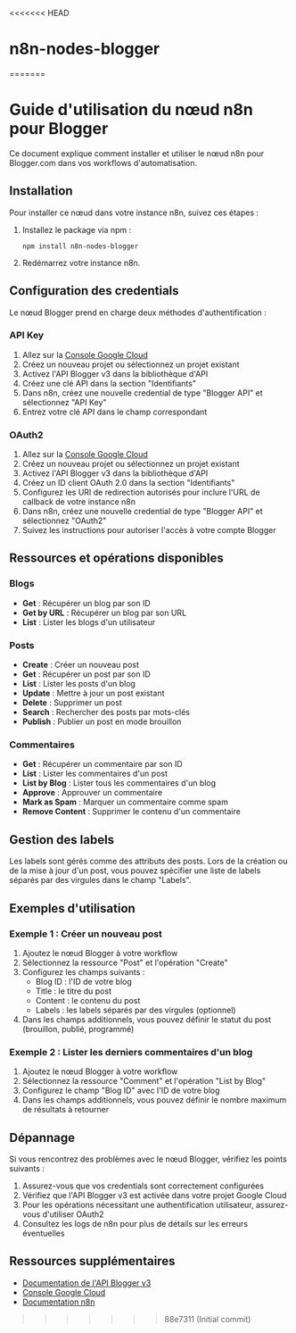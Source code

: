 <<<<<<< HEAD
# n8n-nodes-blogger
=======
# Guide d'utilisation du nœud n8n pour Blogger

Ce document explique comment installer et utiliser le nœud n8n pour Blogger.com dans vos workflows d'automatisation.

## Installation

Pour installer ce nœud dans votre instance n8n, suivez ces étapes :

1. Installez le package via npm :
   ```
   npm install n8n-nodes-blogger
   ```

2. Redémarrez votre instance n8n.

## Configuration des credentials

Le nœud Blogger prend en charge deux méthodes d'authentification :

### API Key
1. Allez sur la [Console Google Cloud](https://console.cloud.google.com/)
2. Créez un nouveau projet ou sélectionnez un projet existant
3. Activez l'API Blogger v3 dans la bibliothèque d'API
4. Créez une clé API dans la section "Identifiants"
5. Dans n8n, créez une nouvelle credential de type "Blogger API" et sélectionnez "API Key"
6. Entrez votre clé API dans le champ correspondant

### OAuth2
1. Allez sur la [Console Google Cloud](https://console.cloud.google.com/)
2. Créez un nouveau projet ou sélectionnez un projet existant
3. Activez l'API Blogger v3 dans la bibliothèque d'API
4. Créez un ID client OAuth 2.0 dans la section "Identifiants"
5. Configurez les URI de redirection autorisés pour inclure l'URL de callback de votre instance n8n
6. Dans n8n, créez une nouvelle credential de type "Blogger API" et sélectionnez "OAuth2"
7. Suivez les instructions pour autoriser l'accès à votre compte Blogger

## Ressources et opérations disponibles

### Blogs
- **Get** : Récupérer un blog par son ID
- **Get by URL** : Récupérer un blog par son URL
- **List** : Lister les blogs d'un utilisateur

### Posts
- **Create** : Créer un nouveau post
- **Get** : Récupérer un post par son ID
- **List** : Lister les posts d'un blog
- **Update** : Mettre à jour un post existant
- **Delete** : Supprimer un post
- **Search** : Rechercher des posts par mots-clés
- **Publish** : Publier un post en mode brouillon

### Commentaires
- **Get** : Récupérer un commentaire par son ID
- **List** : Lister les commentaires d'un post
- **List by Blog** : Lister tous les commentaires d'un blog
- **Approve** : Approuver un commentaire
- **Mark as Spam** : Marquer un commentaire comme spam
- **Remove Content** : Supprimer le contenu d'un commentaire

## Gestion des labels

Les labels sont gérés comme des attributs des posts. Lors de la création ou de la mise à jour d'un post, vous pouvez spécifier une liste de labels séparés par des virgules dans le champ "Labels".

## Exemples d'utilisation

### Exemple 1 : Créer un nouveau post

1. Ajoutez le nœud Blogger à votre workflow
2. Sélectionnez la ressource "Post" et l'opération "Create"
3. Configurez les champs suivants :
   - Blog ID : l'ID de votre blog
   - Title : le titre du post
   - Content : le contenu du post
   - Labels : les labels séparés par des virgules (optionnel)
4. Dans les champs additionnels, vous pouvez définir le statut du post (brouillon, publié, programmé)

### Exemple 2 : Lister les derniers commentaires d'un blog

1. Ajoutez le nœud Blogger à votre workflow
2. Sélectionnez la ressource "Comment" et l'opération "List by Blog"
3. Configurez le champ "Blog ID" avec l'ID de votre blog
4. Dans les champs additionnels, vous pouvez définir le nombre maximum de résultats à retourner

## Dépannage

Si vous rencontrez des problèmes avec le nœud Blogger, vérifiez les points suivants :

1. Assurez-vous que vos credentials sont correctement configurées
2. Vérifiez que l'API Blogger v3 est activée dans votre projet Google Cloud
3. Pour les opérations nécessitant une authentification utilisateur, assurez-vous d'utiliser OAuth2
4. Consultez les logs de n8n pour plus de détails sur les erreurs éventuelles

## Ressources supplémentaires

- [Documentation de l'API Blogger v3](https://developers.google.com/blogger/docs/3.0/getting_started)
- [Console Google Cloud](https://console.cloud.google.com/)
- [Documentation n8n](https://docs.n8n.io/)
>>>>>>> 88e7311 (Initial commit)
